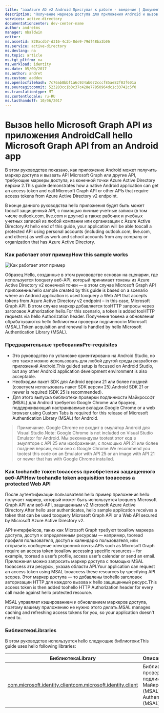 ```yaml
---
title: "aaaAzure AD v2 Android Приступая к работе - введение | Документы Microsoft"
description: "Получение маркера доступа для приложения Android и вызов API Microsoft Graph или API, которые требуют маркер доступа, из конечной точки Azure Active Directory версии 2."
services: active-directory
documentationcenter: dev-center-name
author: andretms
manager: mbaldwin
editor: 
ms.assetid: 820acdb7-d316-4c3b-8de9-79df48ba3b06
ms.service: active-directory
ms.devlang: na
ms.topic: article
ms.tgt_pltfrm: na
ms.workload: identity
ms.date: 05/09/2017
ms.author: andret
ms.custom: aaddev
ms.openlocfilehash: 7c76ab8bbf1a6c934ab672cccf85ae82f03f601a
ms.sourcegitcommit: 523283cc1b3c37c428e77850964dc1c33742c5f0
ms.translationtype: MT
ms.contentlocale: ru-RU
ms.lasthandoff: 10/06/2017
---
```

# <a name="call-hello-microsoft-graph-api-from-an-android-app"></a><span data-ttu-id="c7f24-103">Вызов hello Microsoft Graph API из приложения Android</span><span class="sxs-lookup"><span data-stu-id="c7f24-103">Call hello Microsoft Graph API from an Android app</span></span>

<span data-ttu-id="c7f24-104">В этом руководстве показано, как приложение Android может получить маркер доступа и вызвать API Microsoft Graph или другие API, требующие маркеры доступа, из конечной точки Azure Active Directory версии 2.</span><span class="sxs-lookup"><span data-stu-id="c7f24-104">This guide demonstrates how a native Android application can get an access token and call Microsoft Graph API or other APIs that require access tokens from Azure Active Directory v2 endpoint.</span></span>

<span data-ttu-id="c7f24-105">В конце данного руководства hello приложения будет быть может toocall защищенный API, с помощью личные учетные записи (в том числе outlook.com, live.com и другие) а также рабочих и учебных учетных записей из любой компании или организации с Azure Active Directory.</span><span class="sxs-lookup"><span data-stu-id="c7f24-105">At hello end of this guide, your application will be able toocall a protected API using personal accounts (including outlook.com, live.com, and others) as well as work and school accounts from any company or organization that has Azure Active Directory.</span></span>  

### <a name="how-this-sample-works"></a><span data-ttu-id="c7f24-106">Как работает этот пример</span><span class="sxs-lookup"><span data-stu-id="c7f24-106">How this sample works</span></span>
![Как работает этот пример](media/active-directory-mobileanddesktopapp-android-intro/android-intro.png)

<span data-ttu-id="c7f24-108">Образец Hello, созданные в этом руководстве основан на сценарии, где используется tooquery веб-API, который принимает токены из Azure Active Directory v2 конечной точки — в этом случае Microsoft Graph API приложение.</span><span class="sxs-lookup"><span data-stu-id="c7f24-108">hello sample created by this guide is based on a scenario where an Android application is used tooquery a Web API that accepts tokens from Azure Active Directory v2 endpoint – in this case, Microsoft Graph API.</span></span> <span data-ttu-id="c7f24-109">В этом случае маркер добавляется tooHTTP запросы через заголовок Authorization hello.</span><span class="sxs-lookup"><span data-stu-id="c7f24-109">For this scenario, a token is added tooHTTP requests via hello Authorization header.</span></span> <span data-ttu-id="c7f24-110">Получение токена и обновления обрабатываются hello библиотеки проверки подлинности Microsoft (MSAL).</span><span class="sxs-lookup"><span data-stu-id="c7f24-110">Token acquisition and renewal is handled by hello Microsoft Authentication Library (MSAL).</span></span>

### <a name="pre-requisites"></a><span data-ttu-id="c7f24-111">Предварительные требования</span><span class="sxs-lookup"><span data-stu-id="c7f24-111">Pre-requisites</span></span>
* <span data-ttu-id="c7f24-112">Это руководство по установке ориентировано на Android Studio, но его также можно использовать для любой другой среды разработки приложений Android.</span><span class="sxs-lookup"><span data-stu-id="c7f24-112">This guided setup is focused on Android Studio, but any other Android application development environment is also acceptable.</span></span> 
* <span data-ttu-id="c7f24-113">Необходим пакет SDK для Android версии 21 или более поздней (советуем использовать пакет SDK версии 25).</span><span class="sxs-lookup"><span data-stu-id="c7f24-113">Android SDK 21 or newer is required (SDK 25 is recommended).</span></span>
* <span data-ttu-id="c7f24-114">Для этого выпуска библиотеки проверки подлинности Майкрософт (MSAL) для Android требуется Google Chrome или браузер, поддерживающий настраиваемые вкладки.</span><span class="sxs-lookup"><span data-stu-id="c7f24-114">Google Chrome or a web browser using Custom Tabs is required for this release of Microsoft Authentication Library (MSAL) for Android.</span></span>

> <span data-ttu-id="c7f24-115">Примечание. Google Chrome не входит в эмулятор Android для Visual Studio.</span><span class="sxs-lookup"><span data-stu-id="c7f24-115">Note: Google Chrome is not included on Visual Studio Emulator for Android.</span></span> <span data-ttu-id="c7f24-116">Мы рекомендуем tootest этот код в эмуляторе с API 25 или изображения, с помощью API 21 или более поздней версии, если оно с Google Chrome.</span><span class="sxs-lookup"><span data-stu-id="c7f24-116">We recommend you tootest this code on an Emulator with API 25 or an image with API 21 or newer that has with Google Chrome installed.</span></span>


### <a name="how-toohandle-token-acquisition-tooaccess-a-protected-web-api"></a><span data-ttu-id="c7f24-117">Как toohandle токен tooaccess приобретения защищенного веб-API</span><span class="sxs-lookup"><span data-stu-id="c7f24-117">How toohandle token acquisition tooaccess a protected Web API</span></span>

<span data-ttu-id="c7f24-118">После аутентификации пользователя hello пример приложения hello получает маркер, который может быть используется tooquery Microsoft Graph API или веб-API, защищенным v2 Microsoft Azure Active Directory.</span><span class="sxs-lookup"><span data-stu-id="c7f24-118">After hello user authenticates, hello sample application receives a token that can be used tooquery Microsoft Graph API or a Web API secured by Microsoft Azure Active Directory v2.</span></span>

<span data-ttu-id="c7f24-119">API-интерфейсов, таких как Microsoft Graph требуют tooallow маркера доступа, доступ к определенным ресурсам — например, tooread профиля пользователя, доступ к календарю пользователя, или отправить сообщение электронной почты.</span><span class="sxs-lookup"><span data-stu-id="c7f24-119">APIs such as Microsoft Graph require an access token tooallow accessing specific resources – for example, tooread a user’s profile, access user’s calendar or send an email.</span></span> <span data-ttu-id="c7f24-120">Приложения можно запросить маркер доступа с помощью MSAL tooaccess эти ресурсы, указав области API.</span><span class="sxs-lookup"><span data-stu-id="c7f24-120">Your application can request an access token using MSAL tooaccess these resources by specifying API scopes.</span></span> <span data-ttu-id="c7f24-121">Этот маркер доступа — то добавлены toohello заголовок авторизации HTTP для каждого вызова к hello защищенный ресурс.</span><span class="sxs-lookup"><span data-stu-id="c7f24-121">This access token is then added toohello HTTP Authorization header for every call made against hello protected resource.</span></span> 

<span data-ttu-id="c7f24-122">MSAL управляет кэшированием и обновлением маркеров доступа, поэтому вашему приложению не нужно этого делать.</span><span class="sxs-lookup"><span data-stu-id="c7f24-122">MSAL manages caching and refreshing access tokens for you, so your application doesn't need to.</span></span>

### <a name="libraries"></a><span data-ttu-id="c7f24-123">Библиотеки</span><span class="sxs-lookup"><span data-stu-id="c7f24-123">Libraries</span></span>

<span data-ttu-id="c7f24-124">В этом руководстве используется hello следующие библиотеки:</span><span class="sxs-lookup"><span data-stu-id="c7f24-124">This guide uses hello following libraries:</span></span>

|<span data-ttu-id="c7f24-125">Библиотека</span><span class="sxs-lookup"><span data-stu-id="c7f24-125">Library</span></span>|<span data-ttu-id="c7f24-126">Описание</span><span class="sxs-lookup"><span data-stu-id="c7f24-126">Description</span></span>|
|---|---|
|[<span data-ttu-id="c7f24-127">com.microsoft.identity.client</span><span class="sxs-lookup"><span data-stu-id="c7f24-127">com.microsoft.identity.client</span></span>](http://javadoc.io/doc/com.microsoft.identity.client/msal)|<span data-ttu-id="c7f24-128">Библиотека проверки подлинности Майкрософт (MSAL)</span><span class="sxs-lookup"><span data-stu-id="c7f24-128">Microsoft Authentication Library (MSAL)</span></span>|
